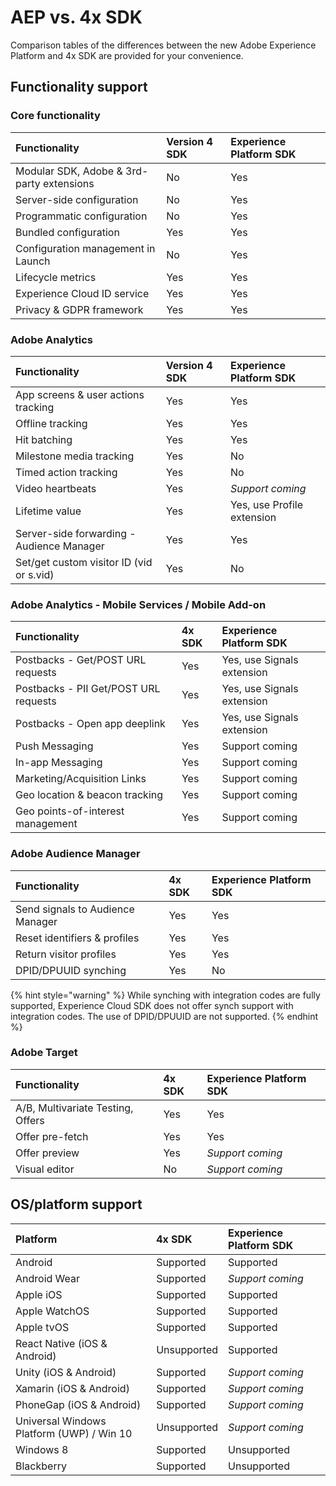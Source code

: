 # AEP vs. 4x SDK

Comparison tables of the differences between the new Adobe Experience Platform and 4x SDK are provided for your convenience.

## Functionality support

### Core functionality

| Functionality | Version 4 SDK | Experience Platform SDK |
| :--- | :--- | :--- |
| Modular SDK, Adobe & 3rd-party extensions | No | Yes |
| Server-side configuration | No | Yes |
| Programmatic configuration | No | Yes |
| Bundled configuration | Yes | Yes |
| Configuration management in Launch | No | Yes |
| Lifecycle metrics | Yes | Yes |
| Experience Cloud ID service | Yes | Yes |
| Privacy & GDPR framework | Yes | Yes |

### Adobe Analytics

| Functionality | Version 4 SDK | Experience Platform SDK |
| :--- | :--- | :--- |
| App screens & user actions tracking | Yes | Yes |
| Offline tracking | Yes | Yes |
| Hit batching | Yes | Yes |
| Milestone media tracking | Yes | No |
| Timed action tracking | Yes | No |
| Video heartbeats | Yes | _Support coming_ |
| Lifetime value | Yes | Yes, use Profile extension |
| Server-side forwarding - Audience Manager | Yes | Yes |
| Set/get custom visitor ID \(vid or s.vid\) | Yes | No |

### Adobe Analytics - Mobile Services / Mobile Add-on

| Functionality | 4x SDK | Experience Platform SDK |
| :--- | :--- | :--- |
| Postbacks - Get/POST URL requests | Yes | Yes, use Signals extension |
| Postbacks - PII Get/POST URL requests | Yes | Yes, use Signals extension |
| Postbacks - Open app deeplink | Yes | Yes, use Signals extension |
| Push Messaging | Yes | Support coming |
| In-app Messaging | Yes | Support coming |
| Marketing/Acquisition Links | Yes | Support coming |
| Geo location & beacon tracking | Yes | Support coming |
| Geo points-of-interest management | Yes | Support coming |

### Adobe Audience Manager

| Functionality | 4x SDK | Experience Platform SDK |
| :--- | :--- | :--- |
| Send signals to Audience Manager | Yes | Yes |
| Reset identifiers & profiles | Yes | Yes |
| Return visitor profiles | Yes | Yes |
| DPID/DPUUID synching | Yes | No |

{% hint style="warning" %}
While synching with integration codes are fully supported, Experience Cloud SDK does not offer synch support with integration codes. The use of DPID/DPUUID are not supported.
{% endhint %}

### Adobe Target

| Functionality | 4x SDK | Experience Platform SDK |
| :--- | :--- | :--- |
| A/B, Multivariate Testing, Offers | Yes | Yes |
| Offer pre-fetch | Yes | Yes |
| Offer preview | Yes | _Support coming_ |
| Visual editor | No | _Support coming_ |

## OS/platform support

| Platform | 4x SDK | Experience Platform SDK |
| :--- | :--- | :--- |
| Android | Supported | Supported |
| Android Wear​ | Supported | _Support coming_ |
| Apple iOS​ | Supported | Supported |
| Apple WatchOS​ | Supported | Supported |
| Apple tvOS​ | Supported | Supported |
| React Native \(iOS & Android\) | Unsupported | Supported |
| Unity \(iOS & Android\)​ | Supported | _Support coming_ |
| Xamarin \(iOS & Android\)​ | Supported | _Support coming_ |
| PhoneGap \(iOS & Android\)​ | Supported | _Support coming_ |
| Universal Windows Platform \(UWP\) / Win 10 | Unsupported | _Support coming_ |
| Windows 8​ | Supported | Unsupported |
| Blackberry​ | Supported | Unsupported |



